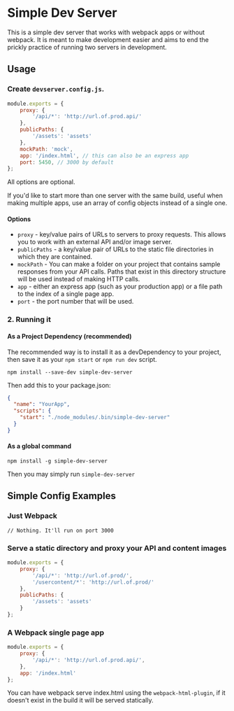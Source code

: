 # Simple Dev Server

This is a simple dev server that works with webpack apps or without webpack. It is meant to make development easier and aims to end the prickly practice of running two servers in development.

## Usage 

### Create `devserver.config.js`.

```javascript
module.exports = {
	proxy: {
		'/api/*': 'http://url.of.prod.api/'
	},
	publicPaths: {
		'/assets': 'assets'
	},
	mockPath: 'mock',
	app: '/index.html', // this can also be an express app
	port: 5450, // 3000 by default
};

```

All options are optional.

If you'd like to start more than one server with the same build, useful when making multiple apps, use an array of config objects instead of a single one.

#### Options

* `proxy` - key/value pairs of URLs to servers to proxy requests. This allows you to work with an external API and/or image server.
* `publicPaths` - a key/value pair of URLs to the static file directories in which they are contained.
* `mockPath` - You can make a folder on your project that contains sample responses from your API calls. Paths that exist in this directory structure will be used instead of making HTTP calls.
* `app` - either an express app (such as your production app) or a file path to the index of a single page app.
* `port` - the port number that will be used.

### 2. Running it

#### As a Project Dependency (recommended)

The recommended way is to install it as a devDependency to your project, then save it as your `npm start` or `npm run dev` script.

```
npm install --save-dev simple-dev-server
```

Then add this to your package.json:
```json
{
  "name": "YourApp",
  "scripts": {
    "start": "./node_modules/.bin/simple-dev-server"
  }
}
```

#### As a global command

```
npm install -g simple-dev-server
```

Then you may simply run `simple-dev-server`

## Simple Config Examples

### Just Webpack
```
// Nothing. It'll run on port 3000
```

### Serve a static directory and proxy your API and content images
```javascript
module.exports = {
	proxy: {
		'/api/*': 'http://url.of.prod/',
		'/usercontent/*': 'http://url.of.prod/'
	},
	publicPaths: {
		'/assets': 'assets'
	}
};
```

### A Webpack single page app
```javascript
module.exports = {
	proxy: {
		'/api/*': 'http://url.of.prod.api/',
	},
	app: '/index.html'
};
```
You can have webpack serve index.html using the `webpack-html-plugin`, if it doesn't exist in the build it will be served statically.
